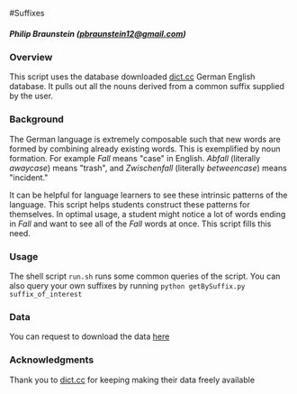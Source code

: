 #Suffixes
##### Philip Braunstein (pbraunstein12@gmail.com)

### Overview
This script uses the database downloaded [dict.cc](http://www.dict.cc/) German English database. It pulls out all the nouns derived from a common suffix supplied by the user.

### Background
The German language is extremely composable such that new words are formed by combining already existing words. This is exemplified by noun formation. For example *Fall* means "case" in English. *Abfall* (literally *awaycase*) means "trash", and *Zwischenfall* (literally *betweencase*) means "incident."

It can be helpful for language learners to see these intrinsic patterns of the language. This script helps students construct these patterns for themselves. In optimal usage, a student might notice a lot of words ending in *Fall* and want to see all of the *Fall* words at once. This script fills this need.

### Usage
The shell script `run.sh` runs some common queries of the script. You can also query your own suffixes by running `python getBySuffix.py suffix_of_interest`

### Data
You can request to download the data [here](http://www1.dict.cc/translation_file_request.php)

### Acknowledgments
Thank you to [dict.cc](http://www.dict.cc/) for keeping making their data freely available


